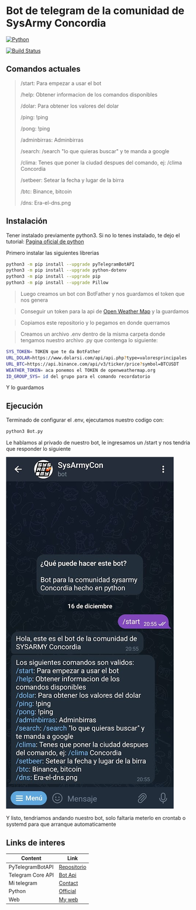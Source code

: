 # Bot de telegram de la comunidad de SysArmy Concordia

[![Python](https://www.python.org/static/community_logos/python-powered-w-200x80.png)](https://www.python.org)

[![Build Status](https://travis-ci.org/joemccann/dillinger.svg?branch=master)](https://travis-ci.org/joemccann/dillinger)

## Comandos actuales
>/start: Para empezar a usar el bot
>
>/help: Obtener informacion de los comandos disponibles
>
>/dolar: Para obtener los valores del dolar
>
>/ping: !ping
>
>/pong: !ping
>
>/adminbirras: Adminbirras
>
>/search: /search "lo que quieras buscar" y te manda a google
>
>/clima: Tenes que poner la ciudad despues del comando, ej: /clima Concordia
>
>/setbeer: Setear la fecha y lugar de la birra
>
>/btc: Binance, bitcoin
>
>/dns: Era-el-dns.png

## Instalación
Tener instalado previamente python3. Si no lo tenes instalado, te dejo el tutorial:
[Pagina oficial de python][pydownload]

Primero instalar las siguientes librerias
```sh
python3 -m pip install --upgrade pyTelegramBotAPI
python3 -m pip install --upgrade python-dotenv
python3 -m pip install --upgrade pip
python3 -m pip install --upgrade Pillow

```

>Luego creamos un bot con BotFather y nos guardamos el token que nos genera

>Conseguir un token para la api de [Open Weather Map][weather] y la guardamos

>Copiamos este repositorio y lo pegamos en donde querramos

>Creamos un archivo .env dentro de la misma carpeta donde tengamos nuestro archivo .py que contenga lo siguiente:

```sh
SYS_TOKEN= TOKEN que te da BotFather
URL_DOLAR=https://www.dolarsi.com/api/api.php?type=valoresprincipales
URL_BTC=https://api.binance.com/api/v3/ticker/price?symbol=BTCUSDT
WEATHER_TOKEN= aca ponemos el TOKEN de openweathermap.org
ID_GROUP_SYS= id del grupo para el comando recordatorio
```
Y lo guardamos

## Ejecución

Terminado de configurar el .env, ejecutamos nuestro codigo con:
```sh
python3 Bot.py
```
Le hablamos al privado de nuestro bot, le ingresamos un /start y nos tendria que responder lo siguiente

![Telegram chat](https://raw.githubusercontent.com/juanchixd/Bot-sysarmycon/main/1.jpg)

Y listo, tendriamos andando nuestro bot, solo faltaria meterlo en crontab o systemd para que arranque automaticamente

## Links de interes


| Content | Link |
| ------ | ------ |
| PyTelegramBotAPI | [Repositorio][pyapi] |
| Telegram Core API | [Bot Api][telegram] |
| Mi telegram | [Contact][contactTG] |
| Python | [Official][py] |
| Web | [My web][web] |

[//]: # 
   [weather]: <https://openweathermap.org/>
   [pydownload]: <https://www.python.org/downloads/>
   [py]: <https://www.python.org/>
   [pyapi]: <https://github.com/eternnoir/pyTelegramBotAPI>
   [telegram]: <https://core.telegram.org/bots/api>
   [contactTG]: <https://t.me/Juanbgon>
   [web]: <https://juangonzalez.com.ar>
